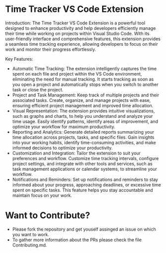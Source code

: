 # Time Tracker VS Code Extension

Introduction:
The Time Tracker VS Code Extension is a powerful tool designed to enhance productivity and help developers efficiently manage their time while working on projects within Visual Studio Code. With its user-friendly interface and comprehensive features, this extension provides a seamless time tracking experience, allowing developers to focus on their work and monitor their progress effortlessly.

Key Features:

* Automatic Time Tracking: The extension intelligently captures the time spent on each file and project within the VS Code environment, eliminating the need for manual tracking. It starts tracking as soon as you open a project and automatically stops when you switch to another task or close the project.
* Project and Task Management: Keep track of multiple projects and their associated tasks. Create, organize, and manage projects with ease, ensuring efficient project management and improved time allocation.
* Visual Representation: The extension provides intuitive visualizations, such as graphs and charts, to help you understand and analyze your time usage. Easily identify patterns, identify areas of improvement, and optimize your workflow for maximum productivity.
* Reporting and Analytics: Generate detailed reports summarizing your time allocation across projects, tasks, and specific files. Gain insights into your working habits, identify time-consuming activities, and make informed decisions to optimize your productivity.
* Customization and Integration: Tailor the extension to suit your preferences and workflow. Customize time tracking intervals, configure project settings, and integrate with other tools and services, such as task management applications or calendar systems, to streamline your workflow.
* Notifications and Reminders: Set up notifications and reminders to stay informed about your progress, approaching deadlines, or excessive time spent on specific tasks. This feature helps you stay accountable and maintain focus on your work.

# Want to Contribute?

* Please fork the repository and get youself assinged an issue on which you want to work.
* To gather more information about the PRs please check the file Contributing.md.
